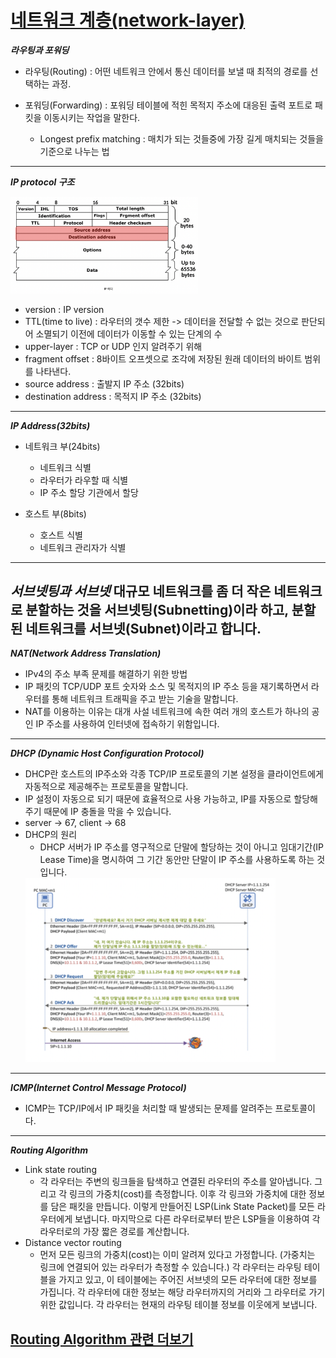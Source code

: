 # <u>네트워크 계층(network-layer)</u>

***라우팅과 포워딩***

* 라우팅(Routing) : 어떤 네트워크 안에서 통신 데이터를 보낼 때 최적의 경로를 선택하는 과정.

* 포워딩(Forwarding) : 포워딩 테이블에 적힌 목적지 주소에 대응된 출력 포트로 패킷을 이동시키는 작업을 말한다.
    * Longest prefix matching : 매치가 되는 것들중에 가장 길게 매치되는 것들을 기준으로 나누는 법

---
***IP protocol 구조***
<div>
  <img src="Ip-protocol.png" width="300">
</div>

* version : IP version
* TTL(time to live) : 라우터의 갯수 제한 -> 데이터을 전달할 수 없는 것으로 판단되어 소멸되기 이전에 데이터가 이동할 수 있는 단계의 수
* upper-layer : TCP or UDP 인지 알려주기 위해
* fragment offset : 8바이트 오프셋으로 조각에 저장된 원래 데이터의 바이트 범위를 나타낸다.
* source address : 출발지 IP 주소 (32bits)
* destination address : 목적지 IP 주소 (32bits)

---
***IP Address(32bits)***

* 네트워크 부(24bits)
    * 네트워크 식별
    * 라우터가 라우할 때 식별
    * IP 주소 할당 기관에서 할당

* 호스트 부(8bits)
    * 호스트 식별
    * 네트워크 관리자가 식별

---
***서브넷팅과 서브넷***
대규모 네트워크를 좀 더 작은 네트워크로 분할하는 것을 서브넷팅(Subnetting)이라 하고, 분할된 네트워크를 서브넷(Subnet)이라고 합니다.
---

***NAT(Network Address Translation)***

* IPv4의 주소 부족 문제를 해결하기 위한 방법
* IP 패킷의 TCP/UDP 포트 숫자와 소스 및 목적지의 IP 주소 등을 재기록하면서 라우터를 통해 네트워크 트래픽을 주고 받는 기술을 말합니다.
* NAT를 이용하는 이유는 대개 사설 네트워크에 속한 여러 개의 호스트가 하나의 공인 IP 주소를 사용하여 인터넷에 접속하기 위함입니다.

---
***DHCP (Dynamic Host Configuration Protocol)***

* DHCP란 호스트의 IP주소와 각종 TCP/IP 프로토콜의 기본 설정을 클라이언트에게 자동적으로 제공해주는 프로토콜을 말합니다.
* IP 설정이 자동으로 되기 때문에 효율적으로 사용 가능하고, IP를 자동으로 할당해주기 때문에 IP 충돌을 막을 수 있습니다.
* server -> 67, client -> 68
* DHCP의 원리
    * DHCP 서버가 IP 주소를 영구적으로 단말에 할당하는 것이 아니고 임대기간(IP Lease Time)을 명시하여 그 기간 동안만 단말이 IP 주소를 사용하도록 하는 것입니다.
  <div>
      <img src="dhcp.png" width="400">
  </div>

---
***ICMP(Internet Control Message Protocol)***

* ICMP는 TCP/IP에서 IP 패킷을 처리할 때 발생되는 문제를 알려주는 프로토콜이다.

---
***Routing Algorithm***

* Link state routing
    * 각 라우터는 주변의 링크들을 탐색하고 연결된 라우터의 주소를 알아냅니다. 그리고 각 링크의 가중치(cost)를 측정합니다. 이후 각 링크와 가중치에 대한 정보를 담은 패킷을 만듭니다. 이렇게 만들어진
      LSP(Link State Packet)를 모든 라우터에게 보냅니다. 마지막으로 다른 라우터로부터 받은 LSP들을 이용하여 각 라우터로의 가장 짧은 경로를 계산합니다.
* Distance vector routing
    * 먼저 모든 링크의 가중치(cost)는 이미 알려져 있다고 가정합니다. (가중치는 링크에 연결되어 있는 라우터가 측정할 수 있습니다.) 각 라우터는 라우팅 테이블을 가지고 있고, 이 테이블에는 주어진
      서브넷의 모든 라우터에 대한 정보를 가집니다. 각 라우터에 대한 정보는 해당 라우터까지의 거리와 그 라우터로 가기 위한 값입니다. 각 라우터는 현재의 라우팅 테이블 정보를 이웃에게 보냅니다.

[Routing Algorithm 관련 더보기](https://doorbw.tistory.com/52)
---

